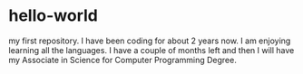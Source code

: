 # hello-world
my first repository.
I have been coding for about 2 years now. I am enjoying learning all the languages. I have a couple of months left and then I will have my Associate in Science for Computer Programming Degree.
